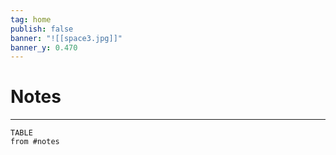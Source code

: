 ```yaml
---
tag: home
publish: false
banner: "![[space3.jpg]]"
banner_y: 0.470
---
```

# Notes
---
```dataview
TABLE
from #notes 
```
